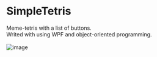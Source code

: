 # SimpleTetris
Meme-tetris with a list of buttons.<br />
Writed with using WPF and object-oriented programming.<br />
<br />
![image](https://user-images.githubusercontent.com/46789975/114252878-eb934580-99c0-11eb-950c-60ebde699f6d.png)
